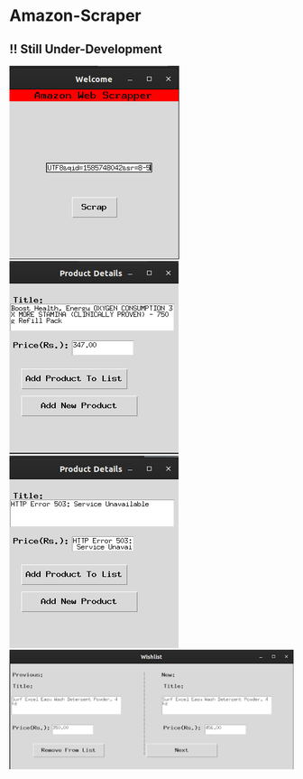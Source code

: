 # Amazon-Scraper
## !! Still Under-Development
![](Desktop/Images/start-window.png)
![](Desktop/Images/start-window-2.png)
![](Desktop/Images/error.png)
![](Desktop/Images/restart.png)



